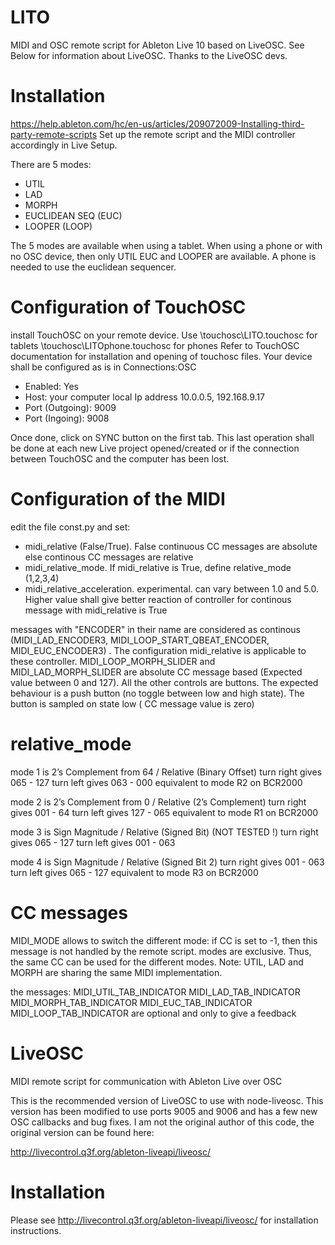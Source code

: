LITO
=======
MIDI and OSC remote script for Ableton Live 10 based on LiveOSC. See Below for information about LiveOSC. Thanks to the LiveOSC devs.

# Installation
https://help.ableton.com/hc/en-us/articles/209072009-Installing-third-party-remote-scripts
Set up the remote script and the MIDI controller accordingly in Live Setup.

There are 5 modes:
- UTIL
- LAD
- MORPH
- EUCLIDEAN SEQ (EUC)
- LOOPER (LOOP)

The 5 modes are available when using a tablet.
When using a phone or with no OSC device, then only UTIL EUC and LOOPER are available.
A phone is needed to use the euclidean sequencer.

# Configuration of TouchOSC
install TouchOSC on your remote device. Use
\touchosc\LITO.touchosc for tablets
\touchosc\LITOphone.touchosc for phones
Refer to TouchOSC documentation for installation and opening of touchosc files.
Your device shall be configured as is in Connections:OSC
- Enabled: Yes
- Host: your computer local Ip address 10.0.0.5, 192.168.9.17
- Port (Outgoing): 9009
- Port (Ingoing): 9008

Once done, click on SYNC button on the first tab. This last operation shall be done at each new Live project opened/created or if the connection between TouchOSC and the computer has been lost.


# Configuration of the MIDI

edit the file const.py and set:
- midi_relative (False/True). False continuous CC messages are absolute else continous CC messages are relative
- midi_relative_mode. If midi_relative is True, define relative_mode (1,2,3,4)
- midi_relative_acceleration. experimental. can vary between 1.0 and 5.0. Higher value shall give better reaction of controller for continous message with midi_relative is True

messages with "ENCODER" in their name are considered as continous (MIDI_LAD_ENCODER3, MIDI_LOOP_START_QBEAT_ENCODER, MIDI_EUC_ENCODER3) . The configuration midi_relative is applicable to these controller.
MIDI_LOOP_MORPH_SLIDER and MIDI_LAD_MORPH_SLIDER are absolute CC message based (Expected value between 0 and 127).
All the other controls are buttons. The expected behaviour is a push button (no toggle between low and high state). The button is sampled on state low ( CC message value is zero)


# relative_mode
mode 1 is 2’s Complement from 64 / Relative (Binary Offset)
turn right gives 065 - 127
turn left gives 063 - 000
equivalent to mode R2 on BCR2000

mode 2 is 2’s Complement from 0 / Relative (2’s Complement)
turn right gives 001 - 64
turn left gives 127 - 065
equivalent to mode R1 on BCR2000

mode 3 is Sign Magnitude / Relative (Signed Bit) (NOT TESTED !)
turn right gives 065 - 127
turn left gives 001 - 063

mode 4 is Sign Magnitude / Relative (Signed Bit 2)
turn right gives 001 - 063
turn left gives 065 - 127
equivalent to mode R3 on BCR2000

# CC messages

MIDI_MODE allows to switch the different mode:
if CC is set to -1, then this message is not handled by the remote script.
modes are exclusive. Thus, the same CC can be used for the different modes. Note: UTIL, LAD and MORPH are sharing the same MIDI implementation.


the messages:
MIDI_UTIL_TAB_INDICATOR
MIDI_LAD_TAB_INDICATOR
MIDI_MORPH_TAB_INDICATOR
MIDI_EUC_TAB_INDICATOR
MIDI_LOOP_TAB_INDICATOR
are optional and only to give a feedback


LiveOSC
=======

MIDI remote script for communication with Ableton Live over OSC

This is the recommended version of LiveOSC to use with node-liveosc.  This version has been modified to use ports 9005 and 9006 and has a few new OSC callbacks and bug fixes.  I am not the original author of this code, the original version can be found here:

http://livecontrol.q3f.org/ableton-liveapi/liveosc/

# Installation

Please see http://livecontrol.q3f.org/ableton-liveapi/liveosc/ for installation instructions.


